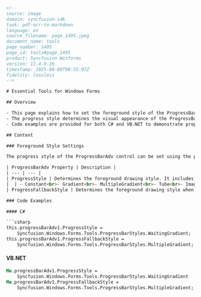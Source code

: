 ```html
<!-- 
source: image
domain: syncfusion-sdk
task: pdf-ocr-to-markdown
language: en
source_filename: page_1495.jpeg
document_name: tools
page_number: 1495
page_id: tools#page_1495
product: Syncfusion Winforms
version: 11.4.0.26
timestamp: 2025-08-09T08:55:07Z
fidelity: lossless
-->

# Essential Tools for Windows Forms

## Overview

- This page explains how to set the foreground style of the ProgressBarAdv control using specific properties.
- The progress style determines the visual appearance of the ProgressBarAdv control with various options, including Constant, Gradient, MultipleGradient, Tube, Image, and System.
- Code examples are provided for both C# and VB.NET to demonstrate property assignments.

## Content

### Foreground Style Settings

The progress style of the ProgressBarAdv control can be set using the properties given below.

| ProgressBarAdv Property | Description |
| --- | --- |
| ProgressStyle | Determines the foreground drawing style. It includes the options given below. |
|  | - Constant<br>- Gradient<br>- MultipleGradient<br>- Tube<br>- Image<br>- System. |
| ProgressFallbackStyle | Determines the foreground drawing style when the ProgressStyle is set to 'System', provided the system doesn't support themes. |

### Code Examples

#### C#

```csharp
this.progressBarAdv1.ProgressStyle =
    Syncfusion.Windows.Forms.Tools.ProgressBarStyles.WaitingGradient;
this.progressBarAdv1.ProgressFallbackStyle =
    Syncfusion.Windows.Forms.Tools.ProgressBarStyles.MultipleGradient;
```

#### VB.NET

```vb
Me.progressBarAdv1.ProgressStyle =
    Syncfusion.Windows.Forms.Tools.ProgressBarStyles.WaitingGradient
Me.progressBarAdv1.ProgressFallbackStyle =
    Syncfusion.Windows.Forms.Tools.ProgressBarStyles.MultipleGradient;
```

<!-- tags: [progressbaradv, winforms, progress style, drawing style, fallback style] keywords: [progress style, multiple gradient, tube, image, system, waiting gradient, fallback style] -->
```